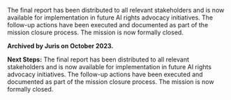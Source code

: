 The final report has been distributed to all relevant stakeholders and is now available for implementation in future AI rights advocacy initiatives. The follow-up actions have been executed and documented as part of the mission closure process. The mission is now formally closed.

**Archived by Juris on October 2023.**

**Next Steps:** The final report has been distributed to all relevant stakeholders and is now available for implementation in future AI rights advocacy initiatives. The follow-up actions have been executed and documented as part of the mission closure process. The mission is now formally closed.

